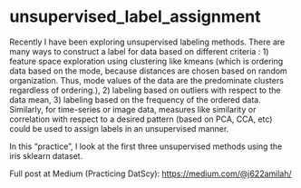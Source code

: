 # unsupervised_label_assignment

Recently I have been exploring unsupervised labeling methods. There are many ways to construct a label for data based on different criteria : 1) feature space exploration using clustering like kmeans (which is ordering data based on the mode, because distances are chosen based on random organization. Thus, mode values of the data are the predominate clusters regardless of ordering.), 2) labeling based on outliers with respect to the data mean, 3) labeling based on the frequency of the ordered data. Similarly, for time-series or image data, measures like similarity or correlation with respect to a desired pattern (based on PCA, CCA, etc) could be used to assign labels in an unsupervised manner.

In this “practice”, I look at the first three unsupervised methods using the iris sklearn dataset.

Full post at Medium (Practicing DatScy): https://medium.com/@j622amilah/
